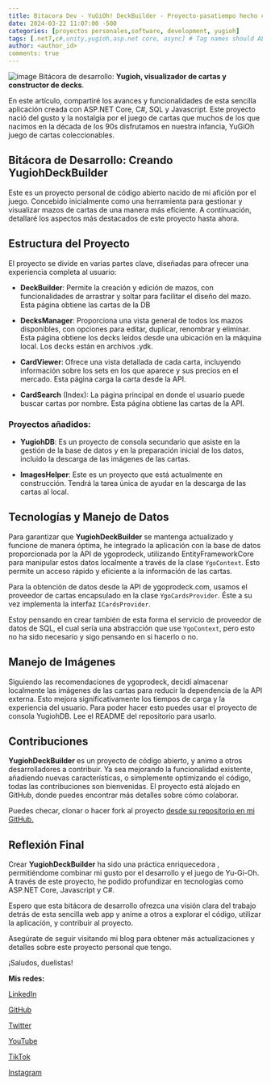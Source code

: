 ```yaml
---
title: Bitacora Dev - YuGiOh! DeckBuilder - Proyecto-pasatiempo hecho con .NET 8
date: 2024-03-22 11:07:00 -500
categories: [proyectos personales,software, development, yugioh] 
tags: [.net7,c#,unity,yugioh,asp.net core, async] # Tag names should ALWAYS be lowercase
author: <author_id>
comments: true
---
```

![image](/assets/img/2captura.png) 
Bitácora de desarrollo: **Yugioh, visualizador de cartas y constructor de decks**.

En este artículo, compartiré los avances y funcionalidades de esta sencilla aplicación creada con ASP.NET Core, C#, SQL y Javascript. Este proyecto nació del gusto y la nostalgia por el juego de cartas que muchos de los que nacimos en la década de los 90s disfrutamos en nuestra infancia, YuGiOh juego de cartas coleccionables. 

## Bitácora de Desarrollo: Creando YugiohDeckBuilder
Este es un proyecto personal de código abierto nacido de mi afición por el juego. Concebido inicialmente como una herramienta para gestionar y visualizar mazos de cartas de una manera más eficiente. A continuación, detallaré los aspectos más destacados de este proyecto hasta ahora. 

## Estructura del Proyecto
El proyecto se divide en varias partes clave, diseñadas para ofrecer una experiencia completa al usuario:

- **DeckBuilder**: Permite la creación y edición de mazos, con funcionalidades de arrastrar y soltar para facilitar el diseño del mazo. Esta página obtiene las cartas de la DB 

- **DecksManager**: Proporciona una vista general de todos los mazos disponibles, con opciones para editar, duplicar, renombrar y eliminar. Esta página obtiene los decks leídos desde una ubicación en la máquina local. Los decks están en archivos .ydk. 

- **CardViewer**: Ofrece una vista detallada de cada carta, incluyendo información sobre los sets en los que aparece y sus precios en el mercado. Esta página carga la carta desde la API. 

- **CardSearch** (Index): La página principal en donde el usuario puede buscar cartas por nombre. Esta página obtiene las cartas de la API. 


### Proyectos añadidos: 
- **YugiohDB**: Es un proyecto de consola secundario que asiste en la gestión de la base de datos y en la preparación inicial de los datos, incluido la descarga de las imágenes de las cartas. 
  
- **ImagesHelper**: Este es un proyecto que está actualmente en construcción. Tendrá la tarea única de ayudar en la descarga de las cartas al local. 

## Tecnologías y Manejo de Datos
Para garantizar que **YugiohDeckBuilder** se mantenga actualizado y funcione de manera óptima, he integrado la aplicación con la base de datos proporcionada por la API de ygoprodeck, utilizando EntityFrameworkCore para manipular estos datos localmente a través de la clase ``YgoContext``. Esto permite un acceso rápido y eficiente a la información de las cartas.

Para la obtención de datos desde la API de ygoprodeck.com, usamos el proveedor de cartas encapsulado en la clase ``YgoCardsProvider``. Éste a su vez implementa la interfaz ```ICardsProvider```. 

Estoy pensando en crear también de esta forma el servicio de proveedor de datos de SQL, el cual sería una abstracción que use ``YgoContext``, pero esto no ha sido necesario y sigo pensando en si hacerlo o no. 

## Manejo de Imágenes
Siguiendo las recomendaciones de ygoprodeck, decidí almacenar localmente las imágenes de las cartas para reducir la dependencia de la API externa. Esto mejora significativamente los tiempos de carga y la experiencia del usuario. Para poder hacer esto puedes usar el proyecto de consola YugiohDB. Lee el README del repositorio para usarlo. 

## Contribuciones
**YugiohDeckBuilder** es un proyecto de código abierto, y animo a otros desarrolladores a contribuir. Ya sea mejorando la funcionalidad existente, añadiendo nuevas características, o simplemente optimizando el código, todas las contribuciones son bienvenidas. El proyecto está alojado en GitHub, donde puedes encontrar más detalles sobre cómo colaborar.

Puedes checar, clonar o hacer fork al proyecto [desde su repositorio en mi GitHub.](https://github.com/diego-devs/YuGiOhTCG)


## Reflexión Final
Crear **YugiohDeckBuilder** ha sido una práctica enriquecedora , permitiéndome combinar mi gusto por el desarrollo y el juego de Yu-Gi-Oh. A través de este proyecto, he podido profundizar en tecnologías como ASP.NET Core, Javascript y C#. 

Espero que esta bitácora de desarrollo ofrezca una visión clara del trabajo detrás de esta sencilla web app y anime a otros a explorar el código, utilizar la aplicación, y contribuir al proyecto.

Asegúrate de seguir visitando mi blog para obtener más actualizaciones y detalles sobre este proyecto personal que tengo.


¡Saludos, duelistas!


**Mis redes:**

[LinkedIn](https://www.linkedin.com/in/diego-diaz-mendoza/)

[GitHub](https://github.com/diego-devs)

[Twitter](https://twitter.com/Diego_Devs)    

[YouTube](https://www.youtube.com/channel/UCGQmO-aJ9yJSdv_VD8_IDjg)

[TikTok](https://www.tiktok.com/@diegoz.code)

[Instagram](https://www.instagram.com/devs.diego/)
